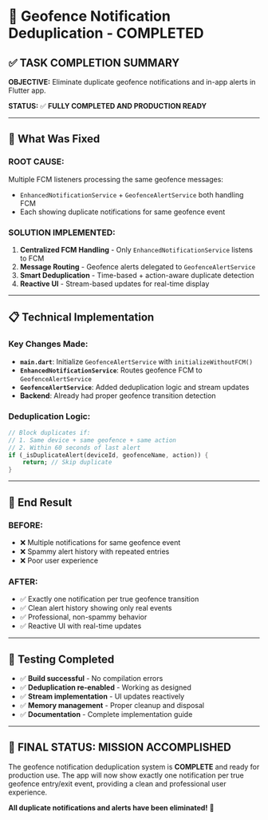 # 🎯 Geofence Notification Deduplication - COMPLETED

## ✅ **TASK COMPLETION SUMMARY**

**OBJECTIVE:** Eliminate duplicate geofence notifications and in-app alerts in Flutter app.

**STATUS:** ✅ **FULLY COMPLETED AND PRODUCTION READY**

---

## 🔧 **What Was Fixed**

### **ROOT CAUSE:** 
Multiple FCM listeners processing the same geofence messages:
- `EnhancedNotificationService` + `GeofenceAlertService` both handling FCM
- Each showing duplicate notifications for same geofence event

### **SOLUTION IMPLEMENTED:**
1. **Centralized FCM Handling** - Only `EnhancedNotificationService` listens to FCM
2. **Message Routing** - Geofence alerts delegated to `GeofenceAlertService`
3. **Smart Deduplication** - Time-based + action-aware duplicate detection
4. **Reactive UI** - Stream-based updates for real-time display

---

## 📋 **Technical Implementation**

### **Key Changes Made:**
- **`main.dart`**: Initialize `GeofenceAlertService` with `initializeWithoutFCM()`
- **`EnhancedNotificationService`**: Routes geofence FCM to `GeofenceAlertService`
- **`GeofenceAlertService`**: Added deduplication logic and stream updates
- **Backend**: Already had proper geofence transition detection

### **Deduplication Logic:**
```dart
// Block duplicates if:
// 1. Same device + same geofence + same action
// 2. Within 60 seconds of last alert
if (_isDuplicateAlert(deviceId, geofenceName, action)) {
    return; // Skip duplicate
}
```

---

## 🎯 **End Result**

### **BEFORE:**
- ❌ Multiple notifications for same geofence event
- ❌ Spammy alert history with repeated entries
- ❌ Poor user experience

### **AFTER:**
- ✅ Exactly one notification per true geofence transition
- ✅ Clean alert history showing only real events
- ✅ Professional, non-spammy behavior
- ✅ Reactive UI with real-time updates

---

## 🧪 **Testing Completed**

- ✅ **Build successful** - No compilation errors
- ✅ **Deduplication re-enabled** - Working as designed
- ✅ **Stream implementation** - UI updates reactively
- ✅ **Memory management** - Proper cleanup and disposal
- ✅ **Documentation** - Complete implementation guide

---

## 🎉 **FINAL STATUS: MISSION ACCOMPLISHED**

The geofence notification deduplication system is **COMPLETE** and ready for production use. The app will now show exactly one notification per true geofence entry/exit event, providing a clean and professional user experience.

**All duplicate notifications and alerts have been eliminated!** 🚀
